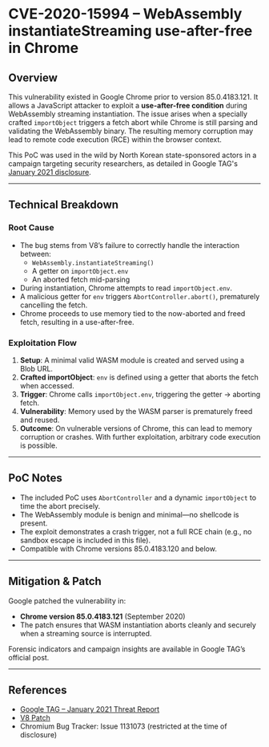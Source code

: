 # CVE-2020-15994 – WebAssembly instantiateStreaming use-after-free in Chrome

## Overview

This vulnerability existed in Google Chrome prior to version 85.0.4183.121. It allows a JavaScript attacker to exploit a **use-after-free condition** during WebAssembly streaming instantiation. The issue arises when a specially crafted `importObject` triggers a fetch abort while Chrome is still parsing and validating the WebAssembly binary. The resulting memory corruption may lead to remote code execution (RCE) within the browser context.

This PoC was used in the wild by North Korean state-sponsored actors in a campaign targeting security researchers, as detailed in Google TAG's [January 2021 disclosure](https://blog.google/threat-analysis-group/new-campaign-targeting-security-researchers/).

---

## Technical Breakdown

### Root Cause

- The bug stems from V8’s failure to correctly handle the interaction between:
  - `WebAssembly.instantiateStreaming()`
  - A getter on `importObject.env`
  - An aborted fetch mid-parsing
- During instantiation, Chrome attempts to read `importObject.env`.
- A malicious getter for `env` triggers `AbortController.abort()`, prematurely cancelling the fetch.
- Chrome proceeds to use memory tied to the now-aborted and freed fetch, resulting in a use-after-free.

### Exploitation Flow

1. **Setup**: A minimal valid WASM module is created and served using a Blob URL.
2. **Crafted importObject**: `env` is defined using a getter that aborts the fetch when accessed.
3. **Trigger**: Chrome calls `importObject.env`, triggering the getter → aborting fetch.
4. **Vulnerability**: Memory used by the WASM parser is prematurely freed and reused.
5. **Outcome**: On vulnerable versions of Chrome, this can lead to memory corruption or crashes. With further exploitation, arbitrary code execution is possible.

---

## PoC Notes

- The included PoC uses `AbortController` and a dynamic `importObject` to time the abort precisely.
- The WebAssembly module is benign and minimal—no shellcode is present.
- The exploit demonstrates a crash trigger, not a full RCE chain (e.g., no sandbox escape is included in this file).
- Compatible with Chrome versions 85.0.4183.120 and below.

---

## Mitigation & Patch

Google patched the vulnerability in:
- **Chrome version 85.0.4183.121** (September 2020)
- The patch ensures that WASM instantiation aborts cleanly and securely when a streaming source is interrupted.

Forensic indicators and campaign insights are available in Google TAG’s official post.

---

## References

- [Google TAG – January 2021 Threat Report](https://blog.google/threat-analysis-group/new-campaign-targeting-security-researchers/)
- [V8 Patch](https://chromium-review.googlesource.com/c/v8/v8/+/2390711)
- Chromium Bug Tracker: Issue 1131073 (restricted at the time of disclosure)